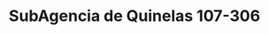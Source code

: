 ---
title: "SubAgencia de Quinelas 107-306"
url: /jardin-america/subagencia-de-quinelas-107-306/
shop: lotería
---
